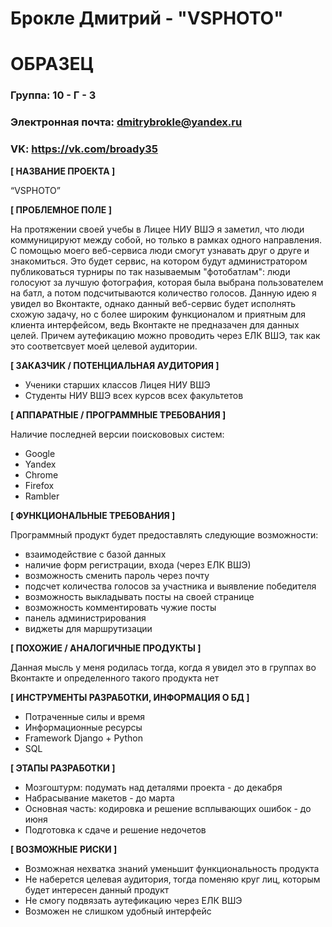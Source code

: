 # Брокле Дмитрий - "VSPHOTO"
# ОБРАЗЕЦ

### Группа: 10 - Г - 3
### Электронная почта: dmitrybrokle@yandex.ru
### VK: https://vk.com/broady35


**[ НАЗВАНИЕ ПРОЕКТА ]**

“VSPHOTO”

**[ ПРОБЛЕМНОЕ ПОЛЕ ]**

На протяжении своей учебы в Лицее НИУ ВШЭ я заметил, что люди коммуницируют между собой, но только в рамках одного направления. С помощью моего веб-сервиса люди смогут узнавать друг о друге и знакомиться. Это будет сервис, на котором будут администратором публиковаться турниры по так называемым "фотобатлам": люди голосуют за лучшую фотография, которая была выбрана пользователем на батл, а потом подсчитываются количество голосов. Данную идею я увидел во Вконтакте, однако данный веб-сервис будет исполнять схожую задачу, но с более широким функционалом и приятным для клиента интерфейсом, ведь Вконтакте не предназачен для данных целей. Причем аутефикацию можно проводить через ЕЛК ВШЭ, так как это соответсвует моей целевой аудитории.

**[ ЗАКАЗЧИК / ПОТЕНЦИАЛЬНАЯ АУДИТОРИЯ ]**

* Ученики старших классов Лицея НИУ ВШЭ
* Студенты НИУ ВШЭ всех курсов всех факультетов

**[ АППАРАТНЫЕ / ПРОГРАММНЫЕ ТРЕБОВАНИЯ ]** 

Наличие последней версии поискововых систем:
* Google
* Yandex
* Chrome
* Firefox
* Rambler

**[ ФУНКЦИОНАЛЬНЫЕ ТРЕБОВАНИЯ ]**

Программный продукт будет предоставлять следующие возможности:
* взаимодействие с базой данных
* наличие форм регистрации, входа (через ЕЛК ВШЭ)
* возможность сменить пароль через почту
* подсчет количества голосов за участника и выявление победителя
* возможность выкладывать посты на своей странице
* возможность комментировать чужие посты
* панель администрирования 
* виджеты для маршрутизации

**[ ПОХОЖИЕ / АНАЛОГИЧНЫЕ ПРОДУКТЫ ]**

Данная мысль у меня родилась тогда, когда я увидел это в группах во Вконтакте и определенного такого продукта нет

**[ ИНСТРУМЕНТЫ РАЗРАБОТКИ, ИНФОРМАЦИЯ О БД ]**

* Потраченные силы и время
* Информационные ресурсы
* Framework Django + Python
* SQL

**[ ЭТАПЫ РАЗРАБОТКИ ]**

* Мозгоштурм: подумать над деталями проекта - до декабря
* Набрасывание макетов - до марта
* Основная часть: кодировка и решение всплывающих ошибок - до июня
* Подготовка к сдаче и решение недочетов

**[ ВОЗМОЖНЫЕ РИСКИ ]**

* Возможная нехватка знаний уменьшит функциональность продукта
* Не наберется целевая аудитория, тогда поменяю круг лиц, которым будет интересен данный продукт
* Не смогу подвязать аутефикацию через ЕЛК ВШЭ
* Возможен не слишком удобный интерфейс
